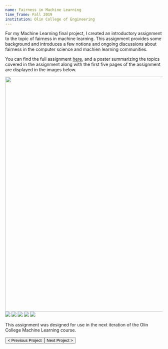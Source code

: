 ```yaml
---
name: Fairness in Machine Learning
time_frame: Fall 2019
institution: Olin College of Engineering
---
```

For my Machine Learning final project, I created an introductory assignment to the topic of fairness in machine learning. This assignment provides some background and introduces a few notions and ongoing discussions about fairness in the computer science and machien learning communities.

You can find the full assignment <a class="normalfont" target="_blank" href="/imgs/ml_assignment.pdf">here</a>, and a poster summarizing the topics covered in the assignment along with the first five pages of the assignment are displayed in the images below.

<div class="oohbaby">
  <img class="myImages" id="myImg" width="750px" src="/imgs/ml_poster.png">
  <img class="quint_p myImages" id="myImg" src="/imgs/ml_1.png">
  <img class="quint_p myImages" id="myImg" src="/imgs/ml_2.png">
  <img class="quint_p myImages" id="myImg" src="/imgs/ml_3.png">
  <img class="quint_p myImages" id="myImg" src="/imgs/ml_4.png">
  <img class="quint_p myImages" id="myImg" src="/imgs/ml_5.png">
</div>

This assignment was designed for use in the next iteration of the Olin College Machine Learning course.

<button class="prev" onclick="window.location.href = '/projects/2_affordable_oae_screening.html';"> < Previous Project</button><button class="next" onclick="window.location.href = '/projects/2_robot_hand.html';">Next Project > </button>
